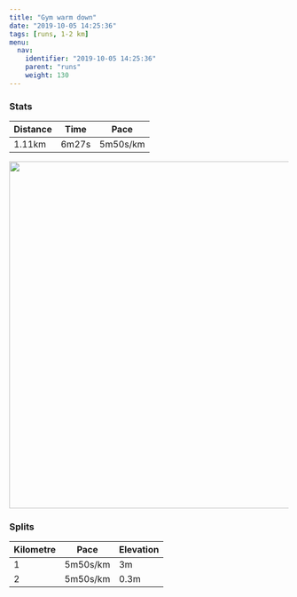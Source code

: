 ```yaml
---
title: "Gym warm down"
date: "2019-10-05 14:25:36"
tags: [runs, 1-2 km]
menu:
  nav:
    identifier: "2019-10-05 14:25:36"
    parent: "runs"
    weight: 130
---
```


### Stats

| Distance | Time | Pace |
|----------|------|------|
|1.11km|6m27s|5m50s/km|

<img src='https://maps.googleapis.com/maps/api/staticmap?maptype=terrain&path=enc:gqkeIbtwLOLK@AKD?l@\JNVP^FVLJA\DTAVHNQT?T_@RJb@l@ZRJDR@HEBMWLYl@SXSz@BVFV`@z@DDn@|B@VDVJlALj@NVDZBvARrAJNT?b@e@b@q@POJCJFJPL^Hb@H@BINKXc@d@[JCD@LZd@`B^x@n@lBf@hAd@dC&key=AIzaSyAfqMeaZ1CCJFGP5cWud__oZnT_Pybg-1M&size=800x800&scale=2&markers=color:yellow|label:S|53.4762,-2.25618&markers=color:green|label:F|53.471259999999994,-2.262760000000002' width='625' />

### Splits

| Kilometre | Pace | Elevation |
|------|------|-----------|
|1|5m50s/km|3m|
|2|5m50s/km|0.3m|
